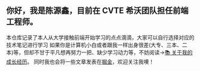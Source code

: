 ## 你好，我是陈源鑫，目前在 CVTE 希沃团队担任前端工程师。
本仓库记录了本人从大学接触前端开始学习的点点滴滴，大家可以自行选择对应的技术笔记进行学习
如果你是计算机小白或者跟我一样出身很差(大专、三本、二本)等，但却不甘于平凡想再努力一把、缺少学习动力等，不妨阅读->[📚︎ 关于我的成长经历](https://github.com/cyxofgithub/front-end-self-study/blob/master/%E3%80%8A%E5%A4%A7%E4%B8%80%E5%88%B0%E7%A7%8B%E6%8B%9B%E3%80%8B.md)。
同时我也会将一些文章发表在[掘金](https://juejin.cn/user/1636525352423527/posts)，欢迎关注我噢！

